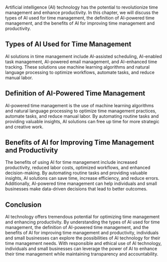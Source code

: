 
Artificial intelligence (AI) technology has the potential to revolutionize time management and enhance productivity. In this chapter, we will discuss the types of AI used for time management, the definition of AI-powered time management, and the benefits of AI for improving time management and productivity.

Types of AI Used for Time Management
------------------------------------

AI solutions in time management include AI-assisted scheduling, AI-enabled task management, AI-powered email management, and AI-enhanced time tracking. These solutions use machine learning algorithms and natural language processing to optimize workflows, automate tasks, and reduce manual labor.

Definition of AI-Powered Time Management
----------------------------------------

AI-powered time management is the use of machine learning algorithms and natural language processing to optimize time management practices, automate tasks, and reduce manual labor. By automating routine tasks and providing valuable insights, AI solutions can free up time for more strategic and creative work.

Benefits of AI for Improving Time Management and Productivity
-------------------------------------------------------------

The benefits of using AI for time management include increased productivity, reduced labor costs, optimized workflows, and enhanced decision-making. By automating routine tasks and providing valuable insights, AI solutions can save time, increase efficiency, and reduce errors. Additionally, AI-powered time management can help individuals and small businesses make data-driven decisions that lead to better outcomes.

Conclusion
----------

AI technology offers tremendous potential for optimizing time management and enhancing productivity. By understanding the types of AI used for time management, the definition of AI-powered time management, and the benefits of AI for improving time management and productivity, individuals and small businesses can explore the possibilities of AI technology for their time management needs. With responsible and ethical use of AI technology, individuals and small businesses can leverage the power of AI to enhance their time management while maintaining transparency and accountability.
